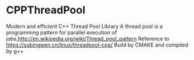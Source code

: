 # CPPThreadPool
Modern and efficient C++ Thread Pool Library
A thread pool is a programming pattern for parallel execution of jobs,<http://en.wikipedia.org/wiki/Thread_pool_pattern>
Reference to <https://subingwen.cn/linux/threadpool-cpp/>
Build by CMAKE and compiled by g++
